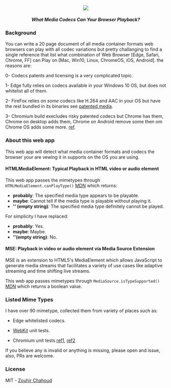 <div align="center">
  <img src="https://codecs.zouhir.codes/assets/logo.png">
  <br />
  <h5>What Media Codecs Can Your Browser Playback?</h5>
</div>

### Background

You can write a 20 page document of all media container formats web browsers can play with all codec variations but pretty challanging to find a single reference that list what combination of Web Browser [Edge, Safari, Chrome, FF] can Play on [Mac, Win10, Linux, ChromeOS, iOS, Android]. the reasons are:

0- Codecs patents and licensing is a very complicated topic.

1- Edge fully relies on codecs available in your Windows 10 OS, but does not whitelist all of them.

2- FireFox relies on *some* codecs like H.264 and AAC in your OS but have the rest bundled in its binaries see [patented media](https://support.mozilla.org/en-US/kb/html5-audio-and-video-firefox#w_patented-media_2).

3- Chromium build execludes risky patented codecs but Chrome has them, Chrome on desktop adds them, Chrome on Android remove some then om Chrome OS adds some more. [ref](https://www.chromium.org/audio-video).


### About this web app

This web app will detect what media container formats and codecs the browser your are vewing it in supports on the OS you are using.

#### HTMLMediaElement: Typical Playback in HTML video or audio element

This web app passes the mimetypes through `HTMLMediaElement.canPlayType()` [MDN](https://developer.mozilla.org/en-US/docs/Web/API/HTMLMediaElement/canPlayType) which returns:

- **probably**: The specified media type appears to be playable.
- **maybe**: Cannot tell if the media type is playable without playing it.
- **'' (empty string)**: The specified media type definitely cannot be played.

For simplicity I have replaced:

- **probably**: Yes.
- **maybe**: Maybe.
- **''(empty string)**: No.

#### MSE: Playback in video or audio element via Media Source Extension

MSE is an extension to HTML5's MediaElement which allows JavaScript to generate media streams that facilitates a variety of use cases like adaptive streaming and time shifting live streams.

This web app passes mimetypes through `MediaSource.isTypeSupported()` [MDN](https://developer.mozilla.org/en-US/docs/Web/API/MediaSource/isTypeSupported) which returns a boolean value.


### Listed Mime Types

I have over 90 mimetype, collected them from variety of places such as:

- Edge whitelisted codecs.

- [WebKit](https://webkit.org/getting-started/) unit tests.

- Chromium unit tests [ref1](https://cs.chromium.org/chromium/src/media/base/mime_util_unittest.cc), [ref2](https://cs.chromium.org/chromium/src/content/browser/media/media_canplaytype_browsertest.cc)

If you believe any is invalid or anything is missing, please open and issue, also, PRs are welcome.

### License

MIT - [Zouhir Chahoud](https://zouhir.codes/)

